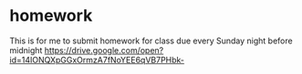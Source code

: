 # homework
This is for me to submit homework for class due every Sunday night before midnight
https://drive.google.com/open?id=14IONQXpGGxOrmzA7fNoYEE6qVB7PHbk-
